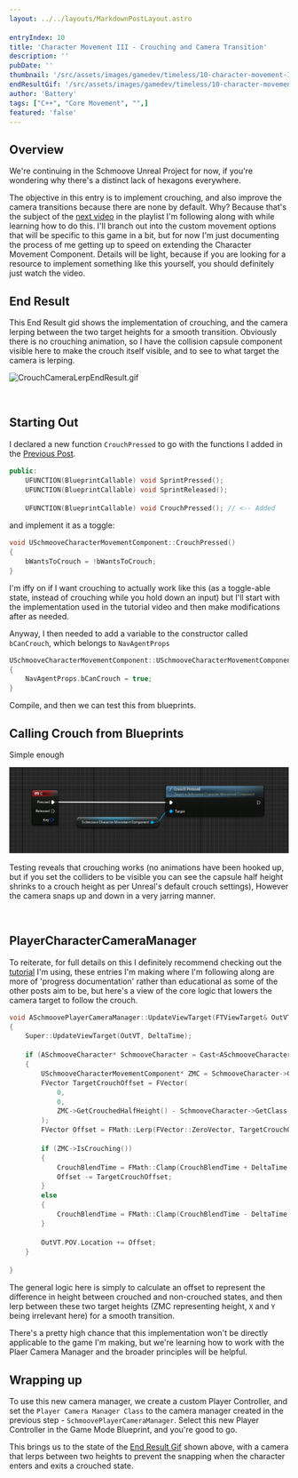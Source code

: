 ```yaml
---
layout: ../../layouts/MarkdownPostLayout.astro

entryIndex: 10
title: 'Character Movement III - Crouching and Camera Transition'
description: ''
pubDate: ''
thumbnail: '/src/assets/images/gamedev/timeless/10-character-movement-III-static/SchmooveCrouchCameraLerp_EndResult_Thumbnail.png'
endResultGif: '/src/assets/images/gamedev/timeless/10-character-movement-III-static/SchmooveCrouchCameraLerp_EndResult.gif'
author: 'Battery'
tags: ["C++", "Core Movement", "",]
featured: 'false'
---
```


## Overview 

We're continuing in the Schmoove Unreal Project for now, if you're wondering why there's a distinct lack of hexagons everywhere.

The objective in this entry is to implement crouching, and also improve the camera transitions because there are none by default. Why? Because that's the subject of the <a href="https://www.youtube.com/watch?v=vw4sPZ8xhFk&list=PLXJlkahwiwPmeABEhjwIALvxRSZkzoQpk&index=5" target="_blank">next video</a> in the playlist I'm following along with while learning how to do this. I'll branch out into the custom movement options that will be specific to this game in a bit, but for now I'm just documenting the process of me getting up to speed on extending the Character Movement Component. Details will be light, because if you are looking for a resource to implement something like this yourself, you should definitely just watch the video.


## End Result

This End Result gid shows the implementation of crouching, and the camera lerping between the two target heights for a smooth transition. Obviously there is no crouching animation, so I have the collision capsule component visible here to make the crouch itself visible, and to see to what target the camera is lerping.

![CrouchCameraLerpEndResult.gif](/src/assets/images/gamedev/timeless/10-character-movement-III-static/SchmooveCrouchCameraLerp_EndResult.gif)

<br>

## Starting Out

I declared a new function `CrouchPressed` to go with the functions I added in the <a href="" target="_blank">Previous Post</a>.

```cpp
public:
	UFUNCTION(BlueprintCallable) void SprintPressed();
	UFUNCTION(BlueprintCallable) void SprintReleased();

	UFUNCTION(BlueprintCallable) void CrouchPressed(); // <-- Added

```

and implement it as a toggle:

```cpp
void USchmooveCharacterMovementComponent::CrouchPressed()
{
	bWantsToCrouch = !bWantsToCrouch;
}
```

I'm iffy on if I want crouching to actually work like this (as a toggle-able state, instead of crouching while you hold down an input) but I'll start with the implementation used in the tutorial video and then make modifications after as needed.

Anyway, I then needed to add a variable to the constructor called `bCanCrouch`, which belongs to `NavAgentProps`

```cpp
USchmooveCharacterMovementComponent::USchmooveCharacterMovementComponent()
{
	NavAgentProps.bCanCrouch = true;
}
```

Compile, and then we can test this from blueprints.

## Calling Crouch from Blueprints

Simple enough

![CallCrouchFromBlueprints](/src/assets/images/gamedev/timeless/10-character-movement-III-static/CallCrouchFromBlueprints.png)



Testing reveals that crouching works (no animations have been hooked up, but if you set the colliders to be visible you can see the capsule half height shrinks to a crouch height as per Unreal's default crouch settings), However the camera snaps up and down in a very jarring manner.

<br>

## PlayerCharacterCameraManager

To reiterate, for full details on this I definitely recommend checking out the <a href="" target="_blank">tutorial</a> I'm using, these entries I'm making where I'm following along are more of 'progress documentation' rather than educational as some of the other posts aim to be, but here's a view of the core logic that lowers the camera target to follow the crouch.

```cpp
void ASchmoovePlayerCameraManager::UpdateViewTarget(FTViewTarget& OutVT, float DeltaTime)
{
	Super::UpdateViewTarget(OutVT, DeltaTime);

	if (ASchmooveCharacter* SchmooveCharacter = Cast<ASchmooveCharacter>(GetOwningPlayerController()->GetPawn()))
	{
		USchmooveCharacterMovementComponent* ZMC = SchmooveCharacter->GetSchmooveCharacterMovement();
		FVector TargetCrouchOffset = FVector(
			0,
			0,
			ZMC->GetCrouchedHalfHeight() - SchmooveCharacter->GetClass()->GetDefaultObject<ACharacter>()->GetCapsuleComponent()->GetScaledCapsuleHalfHeight()
		);
		FVector Offset = FMath::Lerp(FVector::ZeroVector, TargetCrouchOffset, FMath::Clamp(CrouchBlendTime / CrouchBlendDuration, 0.f, 1.f));

		if (ZMC->IsCrouching())
		{
			CrouchBlendTime = FMath::Clamp(CrouchBlendTime + DeltaTime, 0.f, CrouchBlendDuration);
			Offset -= TargetCrouchOffset;
		}
		else
		{
			CrouchBlendTime = FMath::Clamp(CrouchBlendTime - DeltaTime, 0.f, CrouchBlendDuration);
		}

		OutVT.POV.Location += Offset;
	}
	
}

```

The general logic here is simply to calculate an offset to represent the difference in height between crouched and non-crouched states, and then lerp between these two target heights (ZMC representing height, `X` and `Y` being irrelevant here) for a smooth transition.

There's a pretty high chance that this implementation won't be directly applicable to the game I'm making, but we're learning how to work with the Plaer Camera Manager and the broader principles will be helpful.


## Wrapping up

To use this new camera manager, we create a custom Player Controller, and set the `Player Camera Manager Class` to the camera manager created in the previous step - `SchmoovePlayerCameraManager`. Select this new Player Controller in the Game Mode Blueprint, and you're good to go.

This brings us to the state of the [End Result Gif](#end-result) shown above, with a camera that lerps between two heights to prevent the snapping when the character enters and exits a crouched state.

<br>